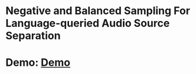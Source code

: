 # Negative and Balanced Sampling For Language-queried Audio Source Separation
# Demo: [Demo](https://tucothien.github.io/LASS-NBS/demo/)
